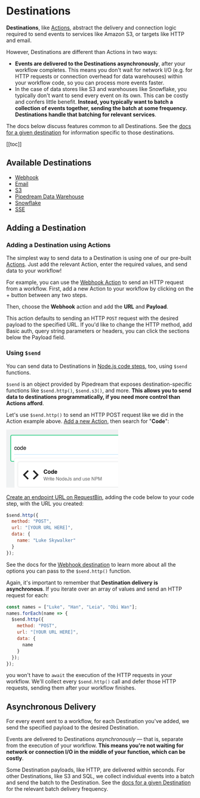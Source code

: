 # Destinations

**Destinations**, like [Actions](/notebook/actions/), abstract the delivery and connection logic required to send events to services like Amazon S3, or targets like HTTP and email.

However, Destinations are different than Actions in two ways:

- **Events are delivered to the Destinations asynchronously**, after your workflow completes. This means you don't wait for network I/O (e.g. for HTTP requests or connection overhead for data warehouses) within your workflow code, so you can process more events faster.
- In the case of data stores like S3 and warehouses like Snowflake, you typically don't want to send every event on its own. This can be costly and confers little benefit. **Instead, you typically want to batch a collection of events together, sending the batch at some frequency. Destinations handle that batching for relevant services**.

The docs below discuss features common to all Destinations. See the [docs for a given destination](#available-destinations) for information specific to those destinations.

[[toc]]

## Available Destinations

- [Webhook](/notebook/destinations/http/)
- [Email](/notebook/destinations/email/)
- [S3](/notebook/destinations/s3/)
- [Pipedream Data Warehouse](/notebook/sql/)
- [Snowflake](/notebook/destinations/snowflake/)
- [SSE](/notebook/destinations/sse/)

## Adding a Destination

### Adding a Destination using Actions

The simplest way to send data to a Destination is using one of our pre-built [Actions](/notebook/actions/). Just add the relevant Action, enter the required values, and send data to your workflow!

For example, you can use the [Webhook Action](/notebook/destinations/http/) to send an HTTP request from a workflow. First, add a new Action to your workflow by clicking on the + button between any two steps.

Then, choose the **Webhook** action and add the **URL** and **Payload**.

This action defaults to sending an HTTP `POST` request with the desired payload to the specified URL. If you'd like to change the HTTP method, add Basic auth, query string parameters or headers, you can click the sections below the Payload field.


### Using `$send`

You can send data to Destinations in [Node.js code steps](/notebook/code/), too, using `$send` functions.

`$send` is an object provided by Pipedream that exposes destination-specific functions like `$send.http()`, `$send.s3()`, and more. **This allows you to send data to destinations programmatically, if you need more control than Actions afford**.

Let's use `$send.http()` to send an HTTP POST request like we did in the Action example above. [Add a new Action](/notebook/actions/#adding-a-new-action), then search for "**Code**":

<div>
<img alt="Code action" width="300" src="./images/new-code-step.png">
</div>

[Create an endpoint URL on RequestBin](https://requestbin.com), adding the code below to your code step, with the URL you created:

```javascript
$send.http({
  method: "POST",
  url: "[YOUR URL HERE]",
  data: {
    name: "Luke Skywalker"
  }
});
```

See the docs for the [Webhook destination](/notebook/destinations/http/) to learn more about all the options you can pass to the `$send.http()` function.

Again, it's important to remember that **Destination delivery is asynchronous**. If you iterate over an array of values and send an HTTP request for each:

```javascript
const names = ["Luke", "Han", "Leia", "Obi Wan"];
names.forEach(name => {
  $send.http({
    method: "POST",
    url: "[YOUR URL HERE]",
    data: {
      name
    }
  });
});
```

you won't have to `await` the execution of the HTTP requests in your workflow. We'll collect every `$send.http()` call and defer those HTTP requests, sending them after your workflow finishes.

## Asynchronous Delivery

For every event sent to a workflow, for each Destination you've added, we send the specified payload to the desired Destination.

Events are delivered to Destinations _asynchronously_ — that is, separate from the execution of your workflow. **This means you're not waiting for network or connection I/O in the middle of your function, which can be costly**.

Some Destination payloads, like HTTP, are delivered within seconds. For other Destinations, like S3 and SQL, we collect individual events into a batch and send the batch to the Destination. See the [docs for a given Destination](#available-destinations) for the relevant batch delivery frequency.

<Footer />
